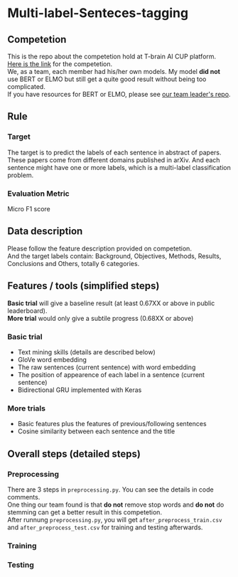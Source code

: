 # Multi-label-Senteces-tagging

## Competetion
This is the repo about the competetion hold at T-brain AI CUP platform. [Here is the link](https://tbrain.trendmicro.com.tw/Competitions/Details/8) for the competetion.  
We, as a team, each member had his/her own models. My model **did not** use BERT or ELMO but still get a quite good result without being too complicated.   
If you have resources for BERT or ELMO, please see [our team leader's repo](https://github.com/eugeneALU/Text-Classification).

## Rule
### Target
The target is to predict the labels of each sentence in abstract of papers. These papers come from different domains published in arXiv. And each sentence might have one or more labels, which is a multi-label classification problem.
### Evaluation Metric
Micro F1 score

## Data description
Please follow the feature description provided on competetion.  
And the target labels contain: Background, Objectives, Methods, Results, Conclusions and Others, totally 6 categories.

## Features / tools (simplified steps)
**Basic trial** will give a baseline result (at least 0.67XX or above in public leaderboard).   
**More trial** would only give a subtile progress (0.68XX or above)
### Basic trial
+ Text mining skills (details are described below)
+ GloVe word embedding
+ The raw sentences (current sentence) with word embedding
+ The position of appearence of each label in a sentence (current sentence)
+ Bidirectional GRU implemented with Keras
### More trials
+ Basic features plus the features of previous/following sentences
+ Cosine similarity between each sentence and the title

## Overall steps (detailed steps)
### Preprocessing
There are 3 steps in ```preprocessing.py```. You can see the details in code comments.   
One thing our team found is that **do not** remove stop words and **do not** do stemming can get a better result in this competetion.  
After runnung ```preprocessing.py```, you will get ```after_preprocess_train.csv``` and ```after_preprocess_test.csv``` for training and testing afterwards. 

### Training


### Testing
